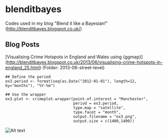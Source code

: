 blenditbayes
============

Codes used in my blog "Blend it like a Bayesian!" (http://blenditbayes.blogspot.co.uk/)

## Blog Posts

[Visualising Crime Hotspots in England and Wales using {ggmap}] (http://blenditbayes.blogspot.co.uk/2013/06/visualising-crime-hotspots-in-england_25.html)
(Folder: 2013-06-street-level)

```{r}
## Define the period
ex3.period <- format(seq(as.Date("2012-01-01"), length=12, by="months"), "%Y-%m")

## Use the wrapper
ex3.plot <- crimeplot.wrapper(point.of.interest = "Manchester",
                              period = ex3.period,
                              type.map = "satellite",
                              type.facet = "month",
                              output.filename = "ex3.png",
                              output.size = c(1400,1400))

```
![Alt text](http://woobe.bitbucket.org/images/blenditbayes/2013-06-street-level-crime/ex1.png)

